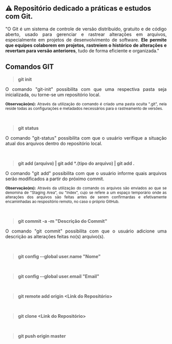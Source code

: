 ## ⚠ Repositório dedicado a práticas e estudos com Git.

<p align="justify">
    "O Git é um sistema de controle de versão distribuído, gratuito e de código aberto, usado para gerenciar e rastrear alterações em arquivos, especialmente em projetos de desenvolvimento de software. <b>Ele permite que equipes colaborem em projetos, rastreiem o histórico de alterações e revertam para versão anteriores</b>, tudo de forma eficiente e organizada."
</p>

## Comandos GIT

> **git init**

<p align="justify">
    O comando "git-init" possibilita com que uma respectiva pasta seja inicializada, ou torne-se um repositório local.
</p>

<p align="justify">
    <small><b>Observação(es):</b> Através da utilização do comando é criado uma pasta oculta ".git", nela reside todas as configurações e metadados necessários para o rastreamento de versões.</small>
</p>

<br>

> **git status**

<p align="justify">
    O comando "git-status" possibilita com que o usuário verifique a situação atual dos arquivos dentro do repositório local.
</p>

<br>

> <b>git add (arquivo) | git add *.(tipo do arquivo) | git add .</b>

<p align="justify">
    O comando "git add" possibilita com que o usuário informe quais arquivos serão modificados a partir do próximo commit.
</p>

<p align="justify">
    <small><b>Observação(es):</b> Através da utilização do comando os arquivos são enviados ao que se denomina de "Staging Area", ou "Index", cujo se refere a um espaço temporário onde as alterações dos arquivos são feitas antes de serem confirmardas e efetivamente encaminhadas ao respositório remoto, no caso o próprio GitHub.</small>
</p>

<br>

> **git commit -a -m "Descrição do Commit"**

<p align="justify">
    O comando "git commit" possibilita com que o usuário adicione uma descrição as alterações feitas no(s) arquivo(s).
</p>

<br>

> **git config --global user.name "Nome"**

<br>

> **git config --global user.email "Email"**

<br>

> **git remote add origin <Link do Repositório>**

<br>

> **git clone <Link do Repositório>**

<br>

> **git push origin master**